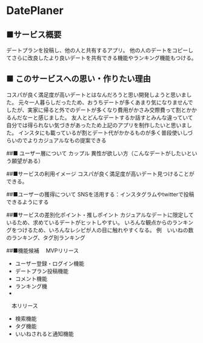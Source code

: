 # DatePlaner
## ■サービス概要
デートプランを投稿し、他の人と共有するアプリ。
他の人のデートをコピーしてさらに改良したより良いデートを共有できる機能やランキング機能もつける。

## ■ このサービスへの思い・作りたい理由
コスパが良く満足度が高いデートとはなんだろうと思い開発しようと思いました。
元々一人暮らしだったため、おうちデートが多くあまり気になりませんでしたが、実家に帰ると外でのデートが多くなり費用がかさみ交際費って割とかかるんだなーと感じました。
友人とどんなデートするか話すとみんな違っていて自分では得られない気づきがあったため上記のアプリを制作したいと思いました。
インスタにも載っているが割とデート代がかかるものが多く普段使いしづらいのでよりカジュアルなもの提案できる

##■ ユーザー層について
カップル
異性が欲しい方（こんなデートがしたいという願望がある）

##■サービスの利用イメージ
コスパが良く満足度が高いデート見つけることができる。

##■ユーザーの獲得について
SNSを活用する：インスタグラムやtwitterで投稿できるようにする

##■サービスの差別化ポイント・推しポイント
カジュアルなデートに限定しているため、求めているデートがヒットしやすい。
いろんな観点からのランキングをつけるため、いろんなレシピが人の目に触れやすくなる。
 例　いいねの数のランキング、タグ別ランキング

##■機能候補
　MVPリリース
* ユーザー登録・ログイン機能
* デートプラン投稿機能
* コメント機能
* ランキング機
* 

　本リリース
* 検索機能
* タグ機能
* いいねされると通知機能
